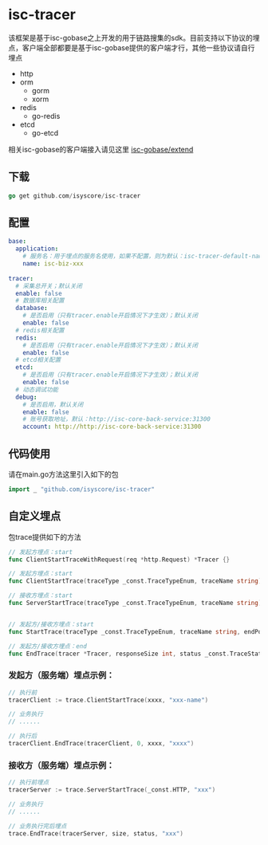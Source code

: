 # isc-tracer

该框架是基于isc-gobase之上开发的用于链路搜集的sdk。目前支持以下协议的埋点，客户端全部都要是基于isc-gobase提供的客户端才行，其他一些协议请自行埋点

- http
- orm
  - gorm
  - xorm
- redis
  - go-redis
- etcd
  - go-etcd
  
相关isc-gobase的客户端接入请见这里 [isc-gobase/extend](https://github.com/isyscore/isc-gobase/tree/feature/trace/extend)


## 下载
```go
go get github.com/isyscore/isc-tracer
```

## 配置
```yaml
base:
  application:
    # 服务名：用于埋点的服务名使用，如果不配置，则为默认：isc-tracer-default-name
    name: isc-biz-xxx
  
tracer:
  # 采集总开关；默认关闭
  enable: false
  # 数据库相关配置  
  database:
    # 是否启用（只有tracer.enable开启情况下才生效）；默认关闭
    enable: false
  # redis相关配置    
  redis:
    # 是否启用（只有tracer.enable开启情况下才生效）；默认关闭
    enable: false
  # etcd相关配置  
  etcd:
    # 是否启用（只有tracer.enable开启情况下才生效）；默认关闭
    enable: false
  # 动态调试功能
  debug:
    # 是否启用，默认关闭
    enable: false
    # 账号获取地址，默认：http://isc-core-back-service:31300
    account: http://http://isc-core-back-service:31300
```

## 代码使用
请在main.go方法这里引入如下的包
```go
import _ "github.com/isyscore/isc-tracer"
```

## 自定义埋点
包trace提供如下的方法
```go
// 发起方埋点：start
func ClientStartTraceWithRequest(req *http.Request) *Tracer {}

// 发起方埋点：start
func ClientStartTrace(traceType _const.TraceTypeEnum, traceName string) *Tracer {}

// 接收方埋点：start
func ServerStartTrace(traceType _const.TraceTypeEnum, traceName string) *Tracer {}


// 发起方/接收方埋点：start
func StartTrace(traceType _const.TraceTypeEnum, traceName string, endPoint _const.EndpointEnum) *Tracer {}

// 发起方/接收方埋点：end
func EndTrace(tracer *Tracer, responseSize int, status _const.TraceStatusEnum, message string) {}
```
### 发起方（服务端）埋点示例：
```go
// 执行前
tracerClient := trace.ClientStartTrace(xxxx, "xxx-name")

// 业务执行
// ......

// 执行后
tracerClient.EndTrace(tracerClient, 0, xxxx, "xxxx")
```
### 接收方（服务端）埋点示例：
```go
// 执行前埋点
tracerServer := trace.ServerStartTrace(_const.HTTP, "xxx")

// 业务执行
// ......

// 业务执行完后埋点
trace.EndTrace(tracerServer, size, status, "xxx")
```
